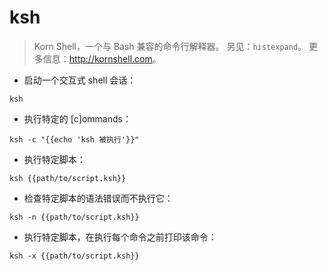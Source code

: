 # ksh

> Korn Shell，一个与 Bash 兼容的命令行解释器。
> 另见：`histexpand`。
> 更多信息：<http://kornshell.com>。

- 启动一个交互式 shell 会话：

`ksh`

- 执行特定的 [c]ommands：

`ksh -c "{{echo 'ksh 被执行'}}"`

- 执行特定脚本：

`ksh {{path/to/script.ksh}}`

- 检查特定脚本的语法错误而不执行它：

`ksh -n {{path/to/script.ksh}}`

- 执行特定脚本，在执行每个命令之前打印该命令：

`ksh -x {{path/to/script.ksh}}`